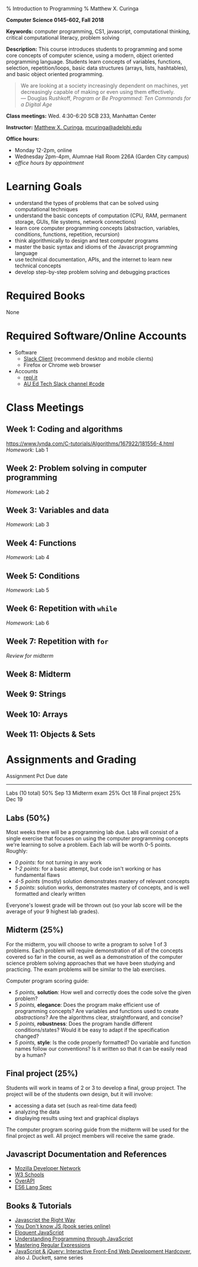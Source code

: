 % Introduction to Programming
% Matthew X. Curinga

<!--
This syllabus was created for
the Educational Technology Program
at Adelphi University:
http://education.adelphi.edu
copyright 2012-2018 Matthew X. Curinga
http://matt.curinga.com
This work is licensed under the Creative Commons Attribution-ShareAlike 3.0 Unported License.
To view a copy of this license, visit http://creativecommons.org/licenses/by-sa/3.0/ or send
a letter to Creative Commons, 444 Castro Street, Suite 900, Mountain View, California, 94041, USA.
We ask, but do not require, that attribution includes a link to our websites (above).
version: 3.1
Based on work available here: https://github.com/mcuringa/adelphi-ed-tech-courses
-->

**Computer Science 0145-602, Fall 2018**

**Keywords:**  computer programming, CS1, javascript, computational thinking, critical computational literacy, problem solving

**Description:** This course introduces students to programming and 
some core concepts of computer science, using a modern, object oriented
programming language. Students learn concepts of 
variables, functions, selection, repetition/loops, basic data structures 
(arrays, lists, hashtables), and basic object oriented programming.

> We are looking at a society increasingly dependent on machines, yet
> decreasingly capable of making or even using them effectively.<br>
> ― Douglas Rushkoff, _Program or Be Programmed: Ten Commands for a Digital Age_

**Class meetings:** Wed. 4:30-6:20 SCB 233, Manhattan Center

**Instructor:** [Matthew X. Curinga](https://matt.curinga.com), <mcuringa@adelphi.edu>

**Office hours:**

- Monday 12-2pm, online
- Wednesday 2pm-4pm, Alumnae Hall Room 226A (Garden City campus)
- _office hours by appointment_

Learning Goals
==============

- understand the types of problems that can be solved using computational techniques
- understand the basic concepts of computation (CPU, RAM, permanent storage, GUIs, file systems, network connections) 
- learn core computer programming concepts (abstraction, variables, conditions, functions, repetition, recursion) 
- think algorithmically to design and test computer programs 
- master the basic syntax and idioms of the Javascript programming language 
- use technical documentation, APIs, and the internet to learn new technical concepts 
- develop step-by-step problem solving and debugging practices


Required Books
==============
None

Required Software/Online Accounts
=================================

- Software
  - [Slack Client](http://slack.com) (recommend desktop and mobile clients)
  - Firefox or Chrome web browser
- Accounts
  - [repl.it](https://repl.it)
  - [AU Ed Tech Slack channel #code](https://auedtech.slack.com/signup)

Class Meetings
==============

Week 1: Coding and algorithms
-----------------------------

https://www.lynda.com/C-tutorials/Algorithms/167922/181556-4.html
_Homework:_ Lab 1

Week 2: Problem solving in computer programming
-----------------------------------------------

_Homework:_ Lab 2

Week 3: Variables and data
--------------------------

_Homework:_ Lab 3

Week 4: Functions
------------------

_Homework:_ Lab 4

Week 5: Conditions
-------------------

_Homework:_ Lab 5

Week 6: Repetition with `while` 
-------------------------------

_Homework:_ Lab 6

Week 7: Repetition with `for` 
-----------------------------
_Review for midterm_

Week 8: Midterm
-----------------------------

Week 9: Strings
---------------

Week 10: Arrays
---------------

Week 11: Objects & Sets
-----------------------


Assignments and Grading
=======================

Assignment              Pct   Due date
-------------------     ----  --------
Labs (10 total)         50%   Sep 13
Midterm exam            25%   Oct 18
Final project           25%   Dec 19


Labs (50%)
-------------------------

Most weeks there will be a programming lab due. Labs will consist of a single exercise
that focuses on using the computer programming concepts we're learning to solve
a problem. Each lab will be worth 0-5 points. Roughly:

- _0 points_: for not turning in any work
- _1-2 points_: for a basic attempt, but code isn't working or has fundamental flaws
- _4-5 points_ (mostly) solution demonstrates mastery of relevant concepts
- _5 points_: solution works, demonstrates mastery of concepts, and is well formatted and clearly written

Everyone's lowest grade will be thrown out (so your lab score will be the average of your 9 highest lab grades).

Midterm (25%)
--------------------------------

For the midterm, you will choose to write a program to solve 1 of 3 problems. Each problem will require demonstration
of all of the concepts covered so far in the course, as well as a demonstration of the computer
science problem solving approaches that we have been studying and practicing. The exam problems
will be similar to the lab exercises.

Computer program scoring guide:

- _5 points,_ **solution**: How well and correctly does the code solve the given problem?
- _5 points,_ **elegance**: Does the program make efficient use of programming concepts? 
  Are variables and functions used to create _abstractions_?
  Are the algorithms clear, straightforward, and concise?
- _5 points,_ **robustness**: Does the program handle different conditions/states? Would it be easy to adapt if the specification changed?
- _5 points,_ **style**: Is the code properly formatted? Do variable and function names follow our conventions? Is it written so that it can be easily read by a human?

Final project (25%)
-----------------------------

Students will work in teams of 2 or 3 to develop a final, group project. The project will be of the students
own design, but it will involve:

- accessing a data set (such as real-time data feed) 
- analyzing the data
- displaying results using text and graphical displays

The computer program scoring guide from the midterm will be used for the final project as well. All project members will receive the same grade.



Javascript Documentation and References
----------------------------------------

- [Mozilla Developer Network](https://developer.mozilla.org/en-US/docs/Web/javascript)
- [W3 Schools](https://www.w3schools.com/js/default.asp)
- [OverAPI](http://overapi.com/javascript)
- [ES6 Lang Spec](https://www.ecma-international.org/ecma-262/6.0/index.html)

Books & Tutorials
-----------------
- [Javascript the Right Way](http://jstherightway.org/)
- [You Don't know JS (book series online)](https://github.com/getify/You-Dont-Know-JS)
- [Eloquent JavaScript](https://eloquentjavascript.net/)
- [Understanding Programming through JavaScript](https://cs.stanford.edu/people/eroberts/CS106AJ-Reader.pdf)
- [Mastering Regular Expressions](http://shop.oreilly.com/product/9780596528126.do)
- [JavaScript & jQuery: Interactive Front-End Web Development Hardcover](http://www.wiley.com/WileyCDA/WileyTitle/productCd-1118871650.html), also J. Duckett, same series

